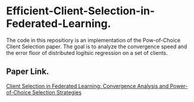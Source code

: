 # Efficient-Client-Selection-in-Federated-Learning.

The code in this repositiory is an implementation of the Pow-of-Choice Client Selection paper. The goal is to analyze the convergence speed and the error floor of distributed logitsic regression on a set of clients. 

## Paper Link.
[Client Selection in Federated Learning: Convergence Analysis and Power-of-Choice Selection Strategies](https://arxiv.org/pdf/2010.01243.pdf)
